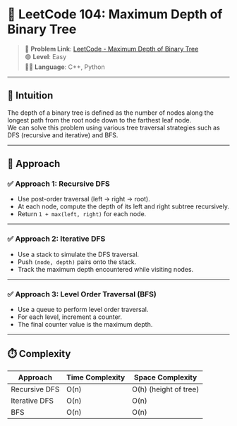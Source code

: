 # 🌳 LeetCode 104: Maximum Depth of Binary Tree

> 📎 **Problem Link**: [LeetCode - Maximum Depth of Binary Tree](https://leetcode.com/problems/maximum-depth-of-binary-tree/)  
> 🟢 **Level**: Easy  
> 🧑‍💻 **Language**: C++, Python

---

## 🧠 Intuition

The depth of a binary tree is defined as the number of nodes along the longest path from the root node down to the farthest leaf node.  
We can solve this problem using various tree traversal strategies such as DFS (recursive and iterative) and BFS.

---

## 🔨 Approach

### ✅ Approach 1: Recursive DFS

- Use post-order traversal (left → right → root).
- At each node, compute the depth of its left and right subtree recursively.
- Return `1 + max(left, right)` for each node.

---

### ✅ Approach 2: Iterative DFS

- Use a stack to simulate the DFS traversal.
- Push `(node, depth)` pairs onto the stack.
- Track the maximum depth encountered while visiting nodes.

---

### ✅ Approach 3: Level Order Traversal (BFS)

- Use a queue to perform level order traversal.
- For each level, increment a counter.
- The final counter value is the maximum depth.

---

## ⏱️ Complexity

| Approach       | Time Complexity | Space Complexity |
|----------------|------------------|-------------------|
| Recursive DFS  | O(n)             | O(h) (height of tree) |
| Iterative DFS  | O(n)             | O(n)              |
| BFS            | O(n)             | O(n)              |
